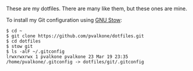 These are my dotfiles. There are many like them, but these ones are mine.

To install my Git configuration using [GNU Stow](https://www.gnu.org/software/stow/):

    $ cd ~
    $ git clone https://github.com/pvalkone/dotfiles.git
    $ cd dotfiles
    $ stow git
    $ ls -alF ~/.gitconfig
    lrwxrwxrwx 1 pvalkone pvalkone 23 Mar 19 23:35 /home/pvalkone/.gitconfig -> dotfiles/git/.gitconfig
